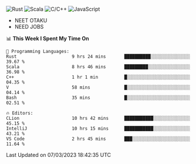 ![Rust](https://img.shields.io/badge/Rust-000000?style=flat-square&logo=rust&logoColor=white)
![Scala](https://img.shields.io/badge/Scala-DC322F?style=flat-square&logo=Scala)
![C/C++](https://img.shields.io/badge/C++-00599c?style=flat-square&logo=C%2B%2B)
![JavaScript](https://img.shields.io/badge/JavaScript-323330?style=flat-square&logo=javascript&logoColor=F7DF1E)

- NEET OTAKU
- NEED JOBS

<!--START_SECTION:waka-->
📊 **This Week I Spent My Time On** 

```text
💬 Programming Languages: 
Rust                     9 hrs 24 mins       ██████████░░░░░░░░░░░░░░░   39.67 % 
Scala                    8 hrs 46 mins       █████████░░░░░░░░░░░░░░░░   36.98 % 
C++                      1 hr 1 min          █░░░░░░░░░░░░░░░░░░░░░░░░   04.35 % 
V                        58 mins             █░░░░░░░░░░░░░░░░░░░░░░░░   04.14 % 
Bash                     35 mins             █░░░░░░░░░░░░░░░░░░░░░░░░   02.51 % 

🔥 Editors: 
CLion                    10 hrs 42 mins      ███████████░░░░░░░░░░░░░░   45.15 % 
IntelliJ                 10 hrs 15 mins      ███████████░░░░░░░░░░░░░░   43.21 % 
VS Code                  2 hrs 45 mins       ███░░░░░░░░░░░░░░░░░░░░░░   11.64 % 
```


 Last Updated on 07/03/2023 18:42:35 UTC
<!--END_SECTION:waka-->
